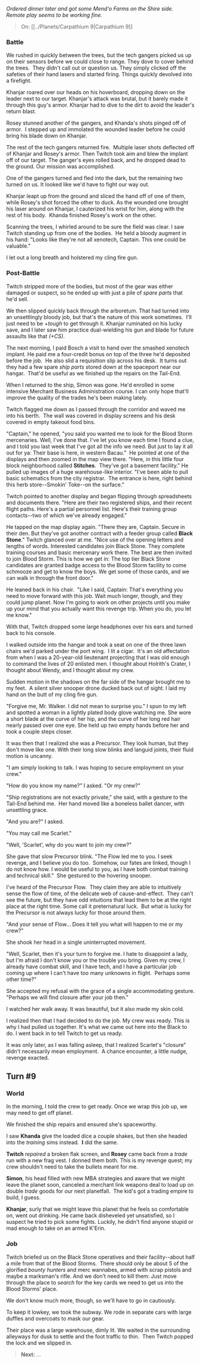 _Ordered dinner later and got some Mend'o Farms on the Shire side.  Remote play seems to be working fine._

> On: [[../Planets/Carpathium 9|Carpathium 9]] 

### Battle

We rushed in quickly between the trees, but the tech gangers picked us up on their sensors before we could close to range. They dove to cover behind the trees.  They didn't call out or question us. They simply clicked off the safeties of their hand lasers and started firing. Things quickly devolved into a firefight.

Khanjar roared over our heads on his hoverboard, dropping down on the leader next to our target. Khanjar's attack was brutal, but it barely made it through this guy's armor. Khanjar had to dive to the dirt to avoid the leader's return blast.

Rosey stunned another of the gangers, and Khanda's shots pinged off of armor.  I stepped up and immolated the wounded leader before he could bring his blade down on Khanjar.

The rest of the tech gangers returned fire.  Multiple laser shots deflected off of Khanjar and Rosey's armor. Then Twitch took aim and blew the implant off of our target. The ganger's eyes rolled back, and he dropped dead to the ground. Our mission was accomplished.

One of the gangers turned and fled into the dark, but the remaining two turned on us. It looked like we'd have to fight our way out. 

Khanjar leapt up from the ground and sliced the hand off of one of them, while Rosey's shot forced the other to duck. As the wounded one brought his laser around on Khanjar, I cauterized his wrist for him, along with the rest of his body.  Khanda finished Rosey's work on the other.

Scanning the trees, I whirled around to be sure the field was clear. I saw Twitch standing up from one of the bodies.  He held a bloody augment in his hand: "Looks like they're not all xenotech, Captain. This one could be valuable."

I let out a long breath and holstered my cling fire gun.

### Post-Battle

Twitch stripped more of the bodies, but most of the gear was either damaged or suspect, so he ended up with just a pile of _spare parts_ that he'd sell. 

We then slipped quickly back through the arboretum. That had turned into an unsettlingly bloody job, but that's the nature of this work sometimes.  I'll just need to be +_tough_ to get through it. Khanjar ruminated on his lucky save, and I later saw him practice dual-wielding his gun and blade for future assaults like that _(+CS)_.

The next morning, I paid Bosch a visit to hand over the smashed xenotech implant. He paid me a four-credit bonus on top of the three he'd deposited before the job.  He also slid a requisition slip across his desk.  It turns out they had a few spare _ship parts_ stored down at the spaceport near our hangar.  That'd be useful as we finished up the repairs on the Tail-End.

When I returned to the ship, Simon was gone. He'd enrolled in some intensive Merchant Business Administration course. I can only hope that'll improve the quality of the trades he's been making lately.

Twitch flagged me down as I passed through the corridor and waved me into his berth.  The wall was covered in display screens and his desk covered in empty takeout food bins.  

"Captain," he opened, "you said you wanted me to look for the Blood Storm mercenaries. Well, I've done that. I've let you know each time I found a clue, and I told you last week that I've got all the info we need. But just to lay it all out for ya: Their base is here, in western Bacau."  He pointed at one of the displays and then zoomed in the map view there. "Here, in this little four block neighborhood called **Stitches**.  They've got a basement facility." He pulled up images of a huge warehouse-like interior. "I've been able to pull basic schematics from the city registrar.  The entrance is here, right behind this herb store--Smokin' Toke--on the surface."

Twitch pointed to another display and began flipping through spreadsheets and documents there. "Here are their two registered ships, and their recent flight paths. Here's a partial personnel list. Here's their training group contacts--two of which we've already engaged."

He tapped on the map display again. "There they are, Captain. Secure in their den. But they've got another contract with a feeder group called **Black Stone**." Twitch glanced over at me. "Nice use of the opening letters and lengths of words. Interested candidates join Black Stone. They complete training courses and basic mercenary work there. The best are then invited to join Blood Storm. This is how we get in: The top tier Black Stone candidates are granted badge access to the Blood Storm facility to come schmooze and get to know the boys. We get some of those cards, and we can walk in through the front door."

He leaned back in his chair.  "Like I said, Captain: That's everything you need to move forward with this job. Wait much longer, though, and they could jump planet. Now I'm going to work on other projects until you make up your mind that you actually want this revenge trip. When you do, you let me know."

With that, Twitch dropped some large headphones over his ears and turned back to his console.

I walked outside into the hangar and took a seat on one of the three lawn chairs we'd parked under the port wing.  I lit a cigar.  It's an old affectation from when I was a 20-year-old lieutenant projecting that I was old enough to command the lives of 20 enlisted men. I thought about Holrith's Crater, I thought about Wendy, and I thought about my crew.

Sudden motion in the shadows on the far side of the hangar brought me to my feet.  A silent silver snooper drone ducked back out of sight. I laid my hand on the butt of my cling fire gun.

"Forgive me, Mr. Walker. I did not mean to surprise you." I spun to my left and spotted a woman in a lightly plated body glove watching me. She wore a short blade at the curve of her hip, and the curve of her long red hair nearly passed over one eye. She held up two empty hands before her and took a couple steps closer. 

It was then that I realized she was a Precursor. They look human, but they don't move like one. With their long slow blinks and languid joints, their fluid motion is uncanny.
  
"I am simply looking to talk. I was hoping to secure employment on your crew."

"How do you know my name?" I asked. "Or my crew?"

"Ship registrations are not exactly private," she said, with a gesture to the Tail-End behind me.  Her hand moved like a boneless ballet dancer, with unsettling grace.

"And you are?" I asked. 
  
"You may call me Scarlet." 

"Well, 'Scarlet', why do you want to join my crew?"

She gave that slow Precursor blink. "The Flow led me to you. I seek revenge, and I believe you do too.  Somehow, our fates are linked, though I do not know how. I would be useful to you, as I have both combat training and technical skill."  She gestured to the hovering snooper.

I've heard of the Precursor Flow.  They claim they are able to intuitively sense the flow of time, of the delicate web of cause-and-effect.  They can't see the future, but they have odd intuitions that lead them to be at the right place at the right time. Some call it preternatural luck.  But what is lucky for the Precursor is not always lucky for those around them.

"And your sense of Flow… Does it tell you what will happen to me or my crew?"

She shook her head in a single uninterrupted movement. 

"Well, Scarlet, then it's your turn to forgive me. I hate to disappoint a lady, but I'm afraid I don't know you or the trouble you bring. Given my crew, I already have combat skill, and I have tech, and I have a particular job coming up where I can't have too many unknowns in flight.  Perhaps some other time?"

She accepted my refusal with the grace of a single accommodating gesture. "Perhaps we will find closure after your job then."

I watched her walk away. It was beautiful, but it also made my skin cold.

I realized then that I had decided to do the job. My crew was ready. This is why I had pulled us together. It's what we came out here into the Black to do. I went back in to tell Twitch to get us ready.

It was only later, as I was falling asleep, that I realized Scarlet's "closure" didn't necessarily mean employment.  A chance encounter, a little nudge, revenge exacted.

## Turn #9

### World

In the morning, I told the crew to get ready. Once we wrap this job up, we may need to get off planet.

We finished the ship repairs and ensured she's spaceworthy. 

I saw **Khanda** give the loaded dice a couple shakes, but then she headed into the _training_ sims instead.  **I** did the same.

**Twitch** _repaired_ a broken flak screen, and **Rosey** came back from a _trade_ run with a new frag vest. I donned them both. This is my revenge quest; my crew shouldn't need to take the bullets meant for me.

**Simon**, his head filled with new MBA strategies and aware that we might leave the planet soon, canceled a merchant link weapons deal to load up on double _trade_ goods for our next planetfall.  The kid's got a trading empire to build, I guess.

**Khanjar**, surly that we might leave this planet that he feels so comfortable on, went out drinking. He came back disheveled yet unsatisfied, so I suspect he tried to pick some fights. Luckily, he didn't find anyone stupid or mad enough to take on an armed K'Erin.

### Job

Twitch briefed us on the Black Stone operatives and their facility--about half a mile from that of the Blood Storms.  There should only be about 5 of the glorified _bounty hunters_ and merc wannabes, armed with scrap pistols and maybe a marksman's rifle. And we don't need to kill them: Just move through the place to _search_ for the key cards we need to get us into the Blood Storms' place. 
 
We don't know much more, though, so we'll have to go in cautiously. 

To keep it lowkey, we took the subway. We rode in separate cars with large duffles and overcoats to mask our gear. 

Their place was a large warehouse, dimly lit. We waited in the surrounding alleyways for dusk to settle and the foot traffic to thin.  Then Twitch popped the lock and we slipped in.

> **Next:** ...
